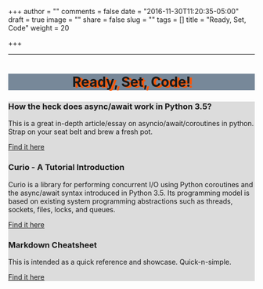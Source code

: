 +++
author = ""
comments = false
date = "2016-11-30T11:20:35-05:00"
draft = true
image = ""
share = false
slug = ""
tags = []
title = "Ready, Set, Code"
weight = 20

+++

<!--DEBUG content/hmpg-blocks/posts-I-have-enjoyed.md-->
<!-- <div style="background: lightslategray;"> -->
<HR>
<div>
<center><h1 style="background: lightslategray; text-shadow: 5px 2px #ff5500;">Ready, Set, Code!</center>
</div>

<div class="container" style="background: gainsboro;">
  <section class="call-to-action">
    <!-- .rows and .columns -->
    <div class="row">
      <div class="col-md-4">
        <i class="fas fa-paperclip"></i>
        <h3>How the heck does async/await work in Python 3.5?</h3>
        <p>This is a great in-depth article/essay on asyncio/await/coroutines in python. Strap on your seat belt and brew a fresh pot.</p>
        <a href="https://snarky.ca/how-the-heck-does-async-await-work-in-python-3-5/">Find it here</a>
      </div>
      <div class="col-md-4">
        <i class="fas fa-microphone-alt"></i>
        <h3>Curio - A Tutorial Introduction</h3>
        <p>Curio is a library for performing concurrent I/O using Python coroutines and the async/await syntax introduced in Python 3.5. Its programming model is based on existing system programming abstractions such as threads, sockets, files, locks, and queues.</p>
        <a href="https://snarky.ca/how-the-heck-does-async-await-work-in-python-3-5/">Find it here</a>
      </div>
      <div class="col-md-4">
        <i class="fas fa-bullhorn"></i>
        <h3>Markdown Cheatsheet</h3>
        <p>This is intended as a quick reference and showcase. Quick-n-simple.</p>
        <a href="https://github.com/adam-p/markdown-here/wiki/Markdown-Cheatsheet#images">Find it here</a>
      </div>
    </div>
    <!-- /.rows and .columns -->
  </section>
</div>
